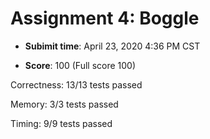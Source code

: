 # Assignment 4: Boggle

- **Subimit time**: April 23, 2020 4:36 PM CST

- **Score**: 100 (Full score 100)

Correctness:  13/13 tests passed

Memory:       3/3 tests passed

Timing:       9/9 tests passed
